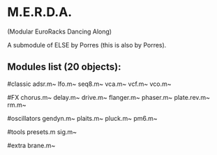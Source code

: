 # M.E.R.D.A.
(Modular EuroRacks Dancing Along)

A submodule of ELSE by Porres (this is also by Porres).

## Modules list (20 objects):

#classic
    adsr.m~ lfo.m~ seq8.m~ vca.m~ vcf.m~ vco.m~
    
#FX
    chorus.m~ delay.m~ drive.m~ flanger.m~ phaser.m~ plate.rev.m~ rm.m~ 
    
#oscillators
    gendyn.m~ plaits.m~ pluck.m~ pm6.m~ 
    
#tools
    presets.m sig.m~ 
    
#extra
    brane.m~ 
